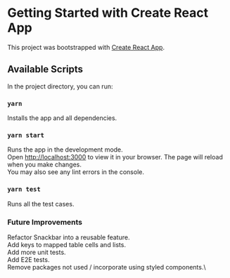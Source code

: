 # Getting Started with Create React App

This project was bootstrapped with [Create React App](https://github.com/facebook/create-react-app).

## Available Scripts

In the project directory, you can run:

### `yarn`
Installs the app and all dependencies. 

### `yarn start`
Runs the app in the development mode.\
Open [http://localhost:3000](http://localhost:3000) to view it in your browser.
The page will reload when you make changes.\
You may also see any lint errors in the console.

### `yarn test`
Runs all the test cases.

### Future Improvements
Refactor Snackbar into a reusable feature.\
Add keys to mapped table cells and lists.\
Add more unit tests.\
Add E2E tests.\
Remove packages not used / incorporate using styled components.\